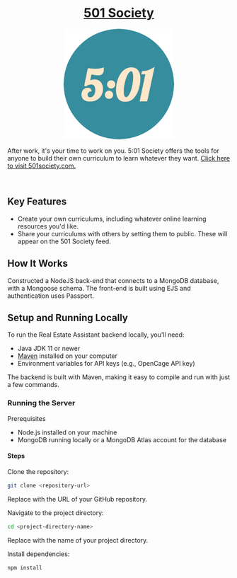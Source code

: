 <h1 align="center">
  <a href="https://www.501society.com/">501 Society</a>
</h1>

<p align="center">
  <img src="https://github.com/nrooney024/501Society/blob/main/public/images/501-society-tab-icon-round.png?raw=true" alt="501 Society" width="250"/>
</p>

After work, it's your time to work on you. 5:01 Society offers the tools for anyone to build their own curriculum to learn whatever they want. [Click here to visit 501society.com.](https://www.501society.com/)


<br>

## Key Features

* Create your own curriculums, including whatever online learning resources you'd like.
* Share your curriculums with others by setting them to public. These will appear on the 501 Society feed.

## How It Works

Constructed a NodeJS back-end that connects to a MongoDB database, with a Mongoose schema. The front-end is built using EJS and authentication uses Passport.

## Setup and Running Locally

To run the Real Estate Assistant backend locally, you'll need:

- Java JDK 11 or newer
- [Maven](https://maven.apache.org/) installed on your computer
- Environment variables for API keys (e.g., OpenCage API key)

The backend is built with Maven, making it easy to compile and run with just a few commands.

### Running the Server

Prerequisites
- Node.js installed on your machine
- MongoDB running locally or a MongoDB Atlas account for the database

#### Steps

Clone the repository:

```bash
git clone <repository-url>
```
Replace <repository-url> with the URL of your GitHub repository.

Navigate to the project directory:

```bash
cd <project-directory-name>
```
Replace <project-directory-name> with the name of your project directory.

Install dependencies:

```bash
npm install
```
